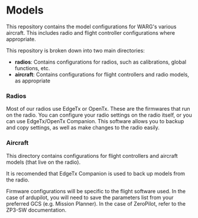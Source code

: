 # Models

This repository contains the model configurations for WARG's various aircraft.
This includes radio and flight controller configurations where appropriate.

This repository is broken down into two main directories:

- **radios**: Contains configurations for radios, such as calibrations, global
  functions, etc.
- **aircraft**: Contains configurations for flight controllers and radio
  models, as appropriate

### Radios

Most of our radios use EdgeTx or OpenTx. These are the firmwares that run on
the radio. You can configure your radio settings on the radio itself, or you
can use EdgeTx/OpenTx Companion. This software allows you to backup and copy
settings, as well as make changes to the radio easily.

### Aircraft

This directory contains configurations for flight controllers and aircraft
models (that live on the radio).

It is recomended that EdgeTx Companion is used to back up models from the
radio.

Firmware configurations will be specific to the flight software used. In the
case of ardupilot, you will need to save the parameters list from your
preferred GCS (e.g. Mission Planner). In the case of ZeroPilot, refer to the
ZP3-SW documentation.

